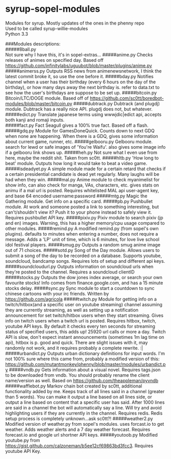 # syrup-sopel-modules
Modules for syrup.  Mostly updates of the ones in the phenny repo  
Used to be called syrup-willie-modules  
Python 3.3

###Modules descriptions:  
#####8ball.py  
Not sure why I have this, it's in sopel-extras...
#####anime.py
Checks releases of animes on specified day. Based off https://github.com/infinitylabs/uguubot/blob/master/plugins/anime.py
#####animerss.py
Outputs RSS news from animenewsnetwork, I think the latest commit broke it, so use the one before it.
#####bday.py
Notifies channel when a user has their birthday (every 6 hours on the day of the birthday), or how many days away the next birthday is. refer to data.txt to see how the user's birthdays are suppose to be set up.
#####bitcoin.py
Bitcoin/LTC/DOGE module. Based off of https://github.com/sc0tt/boredbot-modules/blob/master/bitcoin.py
#####dubtrack.py
Dubtrack (and plugdj) module.  Dubtrack has a really nice API.  plugdj does not, but whatever.
#####edict.py
Translate japanese terms using wwwjdic|edict api, accepts both kanji and romaji inputs.  
#####fact.py
Fact Seagull gives a 100% true fact.  Based off a flash.
#####gdq.py
Module for GamesDoneQuick.  Counts down to next GDQ when none are happening.  When there is a GDQ, gives some information about current game, runner, etc.
#####gelbooru.py
Gelbooru module.  search for lewd or safe images of 'You're Waifu'.  also gives some image info if a gelbooru link shows up.
#####heh.py
Not sure what I even use from here, maybe the reddit shit.  Taken from sc0tt.
#####hltb.py
'How long to beat' module.  Outputs how long it would take to beat a video game.  
#####isdeadyet.py
A simple module made for a certain retard that checks if a certain presidential candidate is dead yet regularly.  Many laughs will be had when they win.
#####mal.py
Anime module to check myanimelist for show info, can also check for manga, VAs, characters, etc.  gives stats on animu if a mal url is posted.  Requires whitelisted MAL api user-agent key, and base 64 encoded username:password 
#####mtg.py
Magic the Gathering module.  Get info on a specific card.
#####pb.py
Pushbullet module.  At work and someone posted a link to something interesting, but can't/shouldn't view it?  Push it to your phone instead to safely view it.  Requires pushbullet API key.
#####pixiv.py
Pixiv module to search pixiv (jp and en) images.  Warning, this has a higher memory/cpu usage compared to other modules.
#####remind.py
A modified remind.py (from sopel's own plugins).  defaults to minutes when entering a number, does not require a message.  Adds a 'LP' unit of time, which is 6 minutes, for love live school idol festival players. 
#####smug.py
Outputs a random smug anime image out of 71 choices.
#####sotd.py
Song of the Day module.  Allows users to submit a song of the day to be recorded on a database.  Supports youtube, soundcloud, bandcamp songs.  Requires lots of setup and different api keys.
#####soundcloudurl.py
Outputs information on soundcloud urls when they're posted to the channel.  Requires a soundcloud clientID
#####stocks.py
Outputs the dow jones index average, or search your own favourite stocks!  Info comes from finance.google.com, and has a 15 minute stocks delay.
#####sync.py
Sync module to start a countdown to sync chinese cartoons with your irc friends.  Written by https://github.com/agricola
#####twitch.py
Module for getting info on a twitch/hitbox(and a specific user on youtube streaming) channel assuming they are currently streaming, as well as setting up a notification announcement for set twitch/hitbox users when they start streaming. Gives info on twitch users when a twitch url is posted.  Requires hitbox, twitch, youtube API keys.  By default it checks every ten seconds for streaming status of specified users, this adds up!  25920 url calls or more a day.  Twitch API is slow, don't expect instant announcements (sometimes 1m lag time on api), hitbox is p. good and quick.  There are slight issues with it, may randomly not work, and it requires probably a complete rewrite. :|
#####urbandict.py
Outputs urban dictionary definitions for input words.  I'm not 100% sure where this came from, probably a modified version of this: https://github.com/mutantmonkey/phenny/blob/master/modules/urbandict.py
#####vndb.py
Gets information about a visual novel.  Requires tags.json to be downloaded from vndb.  You should probably rename the client name/version as well.  Based on https://github.com/theappleman/pyvndb 
#####wafflebot.py
Markov chain bot created by sc0tt, additional functionality added by me.  Keeps track of all lines said in a channel (greater than 5 words).  You can make it output a line based on all lines side, or output a line based on content that a specific user has said.  After 1000 lines are said in a channel the bot will automatically say a line.  Will try and avoid highlighting users if they are currently in the channel.  Requires redis.  Redis setup process is completely unknown...ask sc0tt?!
#####weather2.py
Modified version of weather.py from sopel's modules.  uses forcast.io to get weather.  Adds weather alerts and a 7 day weather forecast.  Requires forecast.io and google url shortner API keys.
#####youtoob.py
Modified youtube.py from https://gist.github.com/calzoneman/b5ee12cf69863bd3fcc3.  Requires youtube API Key. 

